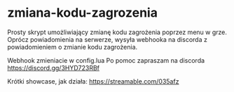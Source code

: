 # zmiana-kodu-zagrozenia
Prosty skrypt umożliwiający zmianę kodu zagrożenia poprzez menu w grze. Oprócz powiadomienia na serwerze, wysyła webhooka na discorda z powiadomieniem o zmianie kodu zagrożenia.

Webhook zmieniacie w config.lua
Po pomoc zapraszam na discorda https://discord.gg/3HYD723RBf

Krótki showcase, jak działa: https://streamable.com/035afz
